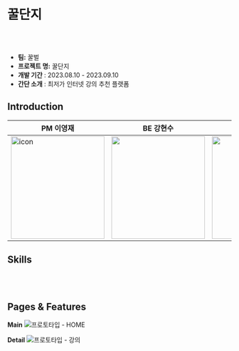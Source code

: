 # 꿀단지


</br></br>

- **팀:** 꿀벌
- **프로젝트 명:** 꿀단지
- **개발 기간** : 2023.08.10 - 2023.09.10
- **간단 소개** : 최저가 인터넷 강의 추천 플랫폼


## Introduction
|PM 이영재|BE 강현수|BE 이영주|FE 강민준|
|------|---|---|--|
|<img width="210" height="230" alt="icon" src="https://github.com/user-attachments/assets/4d4e81c4-2894-4e42-a88a-6076f2ce8c6d">|<img src=""  width="210" height="230">|<img width="210" height="230"  src="">|<img src=""  width="210" height="230">|

## Skills

</br>

</br>

## Pages & Features

**Main**
![프로토타입 - HOME](https://github.com/user-attachments/assets/cef3a5e1-8b49-4812-83fb-53102a2f1685)

**Detail**
![프로토타입 - 강의](https://github.com/user-attachments/assets/c5dfc99a-a8be-457f-8ac5-ce1e4e6e4bf1)



